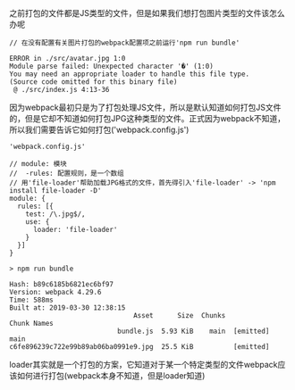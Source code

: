 之前打包的文件都是JS类型的文件，但是如果我们想打包图片类型的文件该怎么办呢
```
// 在没有配置有关图片打包的webpack配置项之前运行'npm run bundle'

ERROR in ./src/avatar.jpg 1:0
Module parse failed: Unexpected character '�' (1:0)
You may need an appropriate loader to handle this file type.
(Source code omitted for this binary file)
 @ ./src/index.js 4:13-36
```
因为webpack最初只是为了打包处理JS文件，所以是默认知道如何打包JS文件的，但是它却不知道如何打包JPG这种类型的文件。正式因为webpack不知道，所以我们需要告诉它如何打包('webpack.config.js')
```
'webpack.config.js'

// module: 模块
//  -rules: 配置规则，是一个数组
// 用'file-loader'帮助加载JPG格式的文件，首先得引入'file-loader' -> 'npm install file-loader -D'
module: {
  rules: [{
    test: /\.jpg$/,
    use: {
      loader: 'file-loader'
    }
  }]
}
```
```
> npm run bundle

Hash: b89c6185b6821ec6bf97
Version: webpack 4.29.6
Time: 588ms
Built at: 2019-03-30 12:38:15
                               Asset      Size  Chunks             Chunk Names
                           bundle.js  5.93 KiB    main  [emitted]  main
c6fe896239c722e99b89ab06ba0991e9.jpg  25.5 KiB          [emitted]
```

loader其实就是一个打包的方案，它知道对于某一个特定类型的文件webpack应该如何进行打包(webpack本身不知道，但是loader知道)